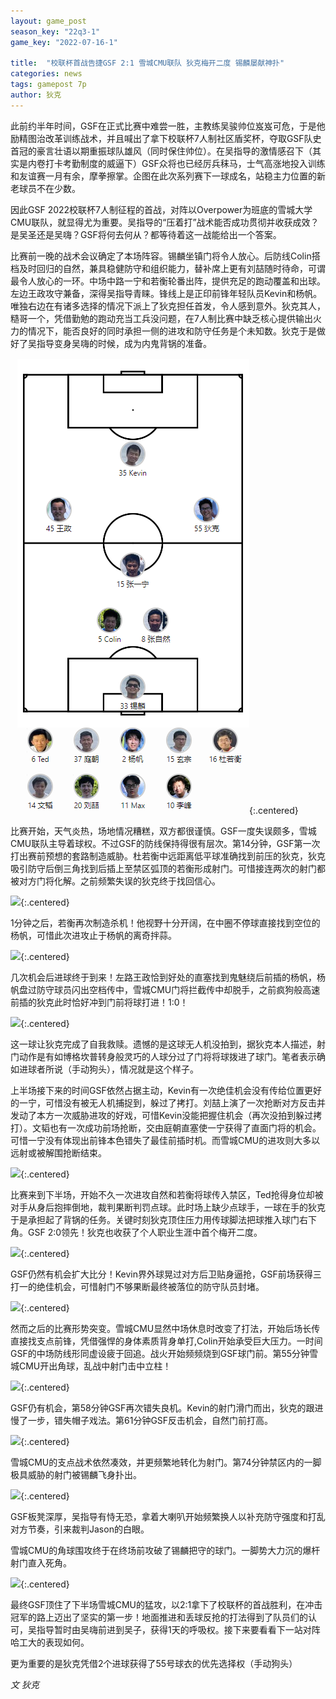 ```yaml
---
layout: game_post
season_key: "22q3-1"
game_key: "2022-07-16-1"

title:  "校联杯首战告捷GSF 2:1 雪城CMU联队 狄克梅开二度 锡麟屡献神扑"
categories: news
tags: gamepost 7p
author: 狄克
---
```


此前约半年时间，GSF在正式比赛中难尝一胜，主教练吴骏帅位岌岌可危，于是他励精图治改革训练战术，并且喊出了拿下校联杯7人制社区盾奖杯，夺取GSF队史首冠的豪言壮语以期重振球队雄风（同时保住帅位）。在吴指导的激情感召下（其实是内卷打卡考勤制度的威逼下）GSF众将也已经厉兵秣马，士气高涨地投入训练和友谊赛一月有余，摩拳擦掌。企图在此次系列赛下一球成名，站稳主力位置的新老球员不在少数。

因此GSF 2022校联杯7人制征程的首战，对阵以Overpower为班底的雪城大学CMU联队，就显得尤为重要。吴指导的“压着打”战术能否成功贯彻并收获成效？是吴圣还是吴嗨？GSF将何去何从？都等待着这一战能给出一个答案。

比赛前一晚的战术会议确定了本场阵容。锡麟坐镇门将令人放心。后防线Colin搭档及时回归的自然，兼具稳健防守和组织能力，替补席上更有刘喆随时待命，可谓最令人放心的一环。中场中路一宁和若衡轮番出阵，提供充足的跑动覆盖和出球。左边王政攻守兼备，深得吴指导青睐。锋线上是正印前锋年轻队员Kevin和杨帆。唯独右边在有诸多选择的情况下派上了狄克担任首发，令人感到意外。狄克其人，糙哥一个，凭借勤勉的跑动充当工兵没问题，在7人制比赛中缺乏核心提供输出火力的情况下，能否良好的同时承担一侧的进攻和防守任务是个未知数。狄克于是做好了吴指导变身吴嗨的时候，成为内鬼背锅的准备。

![](/assets/img/news/first-champion/r1-squad.png){:.centered}

比赛开始，天气炎热，场地情况糟糕，双方都很谨慎。GSF一度失误颇多，雪城CMU联队主导着球权。不过GSF的防线保持得很有层次。第14分钟，GSF第一次打出赛前预想的套路制造威胁。杜若衡中远距离低平球准确找到前压的狄克，狄克吸引防守后倒三角找到后插上至禁区弧顶的若衡形成射门。可惜接连两次的射门都被对方门将化解。之前频繁失误的狄克终于找回信心。

![](/assets/img/news/first-champion/r1-miss.gif){:.centered}

1分钟之后，若衡再次制造杀机！他视野十分开阔，在中圈不停球直接找到空位的杨帆，可惜此次进攻止于杨帆的离奇拌蒜。

![](/assets/img/news/first-champion/r1-miss-2.gif){:.centered}

几次机会后进球终于到来！左路王政恰到好处的直塞找到鬼魅绕后前插的杨帆，杨帆盘过防守球员闪出空档传中，雪城CMU门将拦截传中却脱手，之前疯狗般高速前插的狄克此时恰好冲到门前将球打进！1:0！

![](/assets/img/news/first-champion/r1-1-0.gif){:.centered}

这一球让狄克完成了自我救赎。遗憾的是这球无人机没拍到，据狄克本人描述，射门动作是有如博格坎普转身般灵巧的人球分过了门将将球拨进了球门。笔者表示确如进球者所说（手动狗头），情况就是这个样子。

上半场接下来的时间GSF依然占据主动，Kevin有一次绝佳机会没有传给位置更好的一宁，可惜没有被无人机捕捉到，躲过了拷打。刘喆上演了一次抢断对方反击并发动了本方一次威胁进攻的好戏，可惜Kevin没能把握住机会（再次没拍到躲过拷打）。文韬也有一次成功前场抢断，交由庭朝直塞使一宁获得了直面门将的机会。可惜一宁没有体现出前锋本色错失了最佳前插时机。而雪城CMU的进攻则大多以远射或被解围抢断结束。

![](/assets/img/news/first-champion/r1-miss-3.gif){:.centered}

比赛来到下半场，开始不久一次进攻自然和若衡将球传入禁区，Ted抢得身位却被对手从身后抱摔倒地，裁判果断判罚点球。此时场上缺少点球手，一球在手的狄克于是承担起了背锅的任务。关键时刻狄克顶住压力用传球脚法把球推入球门右下角。GSF 2:0领先！狄克也收获了个人职业生涯中首个梅开二度。

![](/assets/img/news/first-champion/r1-2-0.gif){:.centered}

GSF仍然有机会扩大比分！Kevin界外球晃过对方后卫贴身逼抢，GSF前场获得三打一的绝佳机会，可惜射门不够果断最终被落位的防守队员封堵。

![](/assets/img/news/first-champion/r1-miss-4.gif){:.centered}

然而之后的比赛形势突变。雪城CMU显然中场休息时改变了打法，开始后场长传直接找支点前锋，凭借强悍的身体素质背身单打,Colin开始承受巨大压力。一时间GSF的中场防线形同虚设疲于回追。战火开始频频烧到GSF球门前。第55分钟雪城CMU开出角球，乱战中射门击中立柱！

![](/assets/img/news/first-champion/r1-miss-5.gif){:.centered}

GSF仍有机会，第58分钟GSF再次错失良机。Kevin的射门滑门而出，狄克的跟进慢了一步，错失帽子戏法。第61分钟GSF反击机会，自然门前打高。

![](/assets/img/news/first-champion/r1-miss-6.gif){:.centered}

雪城CMU的支点战术依然凑效，并更频繁地转化为射门。第74分钟禁区内的一脚极具威胁的射门被锡麟飞身扑出。

![](/assets/img/news/first-champion/r1-save-1.gif){:.centered}

GSF板凳深厚，吴指导有恃无恐，拿着大喇叭开始频繁换人以补充防守强度和打乱对方节奏，引来裁判Jason的白眼。

雪城CMU的角球围攻终于在终场前攻破了锡麟把守的球门。一脚势大力沉的爆杆射门直入死角。

![](/assets/img/news/first-champion/r1-2-1.gif){:.centered}

最终GSF顶住了下半场雪城CMU的猛攻，以2:1拿下了校联杯的首战胜利，在冲击冠军的路上迈出了坚实的第一步！地面推进和丢球反抢的打法得到了队员们的认可，吴指导暂时由吴嗨前进到吴子，获得1天的呼吸权。接下来要看看下一站对阵哈工大的表现如何。

更为重要的是狄克凭借2个进球获得了55号球衣的优先选择权（手动狗头）

*文 狄克*